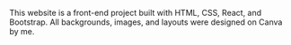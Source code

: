 This website is a front-end project built with HTML, CSS, React, and Bootstrap. All backgrounds, images, and layouts were designed on Canva by me.
